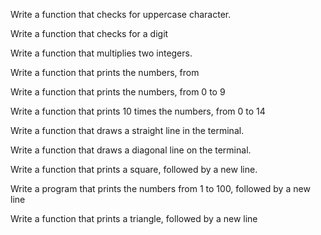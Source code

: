 Write a function that checks for uppercase character.

Write a function that checks for a digit

Write a function that multiplies two integers.

Write a function that prints the numbers, from

Write a function that prints the numbers, from 0 to 9

Write a function that prints 10 times the numbers, from 0 to 14

Write a function that draws a straight line in the terminal.

Write a function that draws a diagonal line on the terminal.

Write a function that prints a square, followed by a new line.

Write a program that prints the numbers from 1 to 100, followed by a new line

Write a function that prints a triangle, followed by a new line

